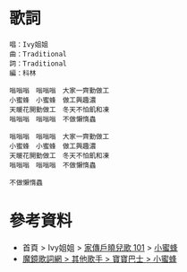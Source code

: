 
# 歌詞
```
唱：Ivy姐姐
曲：Traditional
詞：Traditional
編：科林

嗡嗡嗡　嗡嗡嗡　大家一齊勤做工
小蜜蜂　小蜜蜂　做工興趣濃
天暖花開勤做工　冬天不怕飢和凍
嗡嗡嗡　嗡嗡嗡　不做懶惰蟲

嗡嗡嗡　嗡嗡嗡　大家一齊勤做工
小蜜蜂　小蜜蜂　做工興趣濃
天暖花開勤做工　冬天不怕飢和凍
嗡嗡嗡　嗡嗡嗡　不做懶惰蟲

不做懶惰蟲
```

# 參考資料
- 首頁 > Ivy姐姐  > [家傳戶曉兒歌 101](https://www.mymusic.net.tw/ux/w/album/show/754329) > [小蜜蜂](https://www.mymusic.net.tw/ux/w/song/show/p000606-a0754329-s091763-t045-c1)
- [魔鏡歌詞網 > 其他歌手 > 寶寶巴士 > 小蜜蜂](https://mojim.com/twy188178x1x31.htm)
